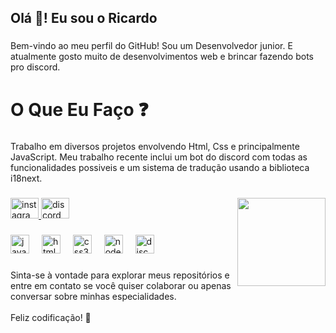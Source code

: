 <h2 align="left">Olá 👋! Eu sou o Ricardo</h2>

###

<p align="left">Bem-vindo ao meu perfil do GitHub! Sou um Desenvolvedor junior. E atualmente gosto muito de desenvolvimentos web e brincar fazendo bots pro discord.</p>

###

<h1 align="left">O Que Eu Faço ❓</h1>

###

<p align="left">Trabalho em diversos projetos envolvendo Html, Css e principalmente JavaScript. Meu trabalho recente inclui um bot do discord com todas as funcionalidades possiveis e um sistema de tradução usando a biblioteca i18next.</p>

###

<img align="right" height="141" src="https://scontent.fcpq17-1.fna.fbcdn.net/v/t1.6435-9/67929292_396013297717020_7519448692512784384_n.jpg?_nc_cat=102&ccb=1-7&_nc_sid=833d8c&_nc_eui2=AeEIf7hQ6WMmOnOluIvOg79xHZIaDN0y7xkdkhoM3TLvGdUdpK5YJRj-SXi_qXtpw8lFogMiJcsH7qtkytMp14A8&_nc_ohc=hzc0W7IDCsQQ7kNvgEdAPO_&_nc_ht=scontent.fcpq17-1.fna&oh=00_AYB1iHzhzCRBr0fRiHliSA7OzOSTlWi0WbL92VSeGoJ5gQ&oe=66EB818D"  />

###

<div align="left">
  <a href="https://www.instagram.com/kingzin.021/" target="_blank">
    <img src="https://raw.githubusercontent.com/maurodesouza/profile-readme-generator/master/src/assets/icons/social/instagram/default.svg" width="45" height="33" alt="instagram logo"  />
  </a>
  <a href="https://discord.gg/HKkHaqPNac" target="_blank">
    <img src="https://raw.githubusercontent.com/maurodesouza/profile-readme-generator/master/src/assets/icons/social/discord/default.svg" width="45" height="33" alt="discord logo"  />
  </a>
</div>

###

<div align="left">
  <img src="https://cdn.jsdelivr.net/gh/devicons/devicon/icons/javascript/javascript-original.svg" height="30" alt="javascript logo"  />
  <img width="12" />
  <img src="https://cdn.jsdelivr.net/gh/devicons/devicon/icons/html5/html5-original.svg" height="30" alt="html5 logo"  />
  <img width="12" />
  <img src="https://cdn.jsdelivr.net/gh/devicons/devicon/icons/css3/css3-original.svg" height="30" alt="css3 logo"  />
  <img width="12" />
  <img src="https://cdn.jsdelivr.net/gh/devicons/devicon/icons/nodejs/nodejs-original.svg" height="30" alt="nodejs logo"  />
  <img width="12" />
  <img src="https://cdn.jsdelivr.net/gh/devicons/devicon/icons/discordjs/discordjs-original.svg" height="30" alt="discordjs logo"  />
</div>

###

<p align="left">Sinta-se à vontade para explorar meus repositórios e entre em contato se você quiser colaborar ou apenas conversar sobre minhas especialidades.<br><br>Feliz codificação! 🚀</p>

###
